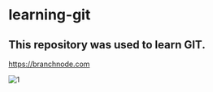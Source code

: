 # learning-git

## This repository was used to learn GIT.

https://branchnode.com

![1](https://branchnode.com/assets/images/logo.png)
